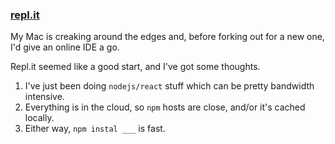 ### [repl.it](https://replit.com)

My Mac is creaking around the edges and, 
before forking out for a new one, I'd give an 
online IDE a go.

Repl.it seemed like a good start, and I've got some thoughts.

1. I've just been doing ```nodejs/react``` stuff which can be pretty bandwidth intensive.
2. Everything is in the cloud, so ```npm``` hosts are close, and/or it's cached locally.
3. Either way, ```npm instal ___``` is fast.